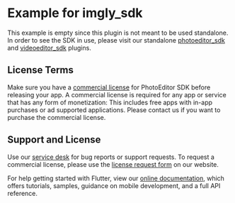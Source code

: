 # Example for imgly_sdk

This example is empty since this plugin is not meant to be used standalone.
In order to see the SDK in use, please visit our standalone [photoeditor_sdk](https://github.com/imgly/pesdk-flutter) and [videoeditor_sdk](https://github.com/imgly/vesdk-flutter) plugins.

## License Terms

Make sure you have a [commercial license](https://account.photoeditorsdk.com/pricing?utm_campaign=Projects&utm_source=Github&utm_medium=PESDK&utm_content=Flutter) for PhotoEditor SDK before releasing your app.
A commercial license is required for any app or service that has any form of monetization: This includes free apps with in-app purchases or ad supported applications. Please contact us if you want to purchase the commercial license.

## Support and License

Use our [service desk](http://support.photoeditorsdk.com) for bug reports or support requests. To request a commercial license, please use the [license request form](https://account.photoeditorsdk.com/pricing?utm_campaign=Projects&utm_source=Github&utm_medium=PESDK&utm_content=Flutter) on our website.

For help getting started with Flutter, view our
[online documentation](https://flutter.dev/docs), which offers tutorials,
samples, guidance on mobile development, and a full API reference.
